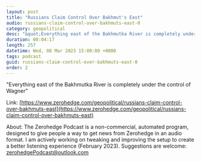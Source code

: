 ```yaml
---
layout: post
title: "Russians Claim Control Over Bakhmut's East"
audio: russians-claim-control-over-bakhmuts-east-0
category: geopolitical
desc: "&quot;Everything east of the Bakhmutka River is completely under the control of Wagner&quot;"
duration: 00:04:17
length: 257
datetime: Wed, 08 Mar 2023 15:00:00 +0000
tags: podcast
guid: russians-claim-control-over-bakhmuts-east-0
order: 2
---
```

&quot;Everything east of the Bakhmutka River is completely under the control of Wagner&quot;

Link: [https://www.zerohedge.com/geopolitical/russians-claim-control-over-bakhmuts-east](https://www.zerohedge.com/geopolitical/russians-claim-control-over-bakhmuts-east)

About: The Zerohedge Podcast is a non-commercial, automated program, designed to give people a way to get news from Zerohedge in an audio format.  I am actively working on tweaking and improving the setup to create a better listening experience (February 2023).  Suggestions are welcome: [zerohedgePodcast@outlook.com](mailto:zerohedgePodcast@outlook.com)